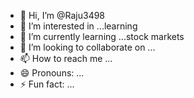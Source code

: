 - 👋 Hi, I’m @Raju3498
- 👀 I’m interested in ...learning
- 🌱 I’m currently learning ...stock markets
- 💞️ I’m looking to collaborate on ...
- 📫 How to reach me ...
- 😄 Pronouns: ...
- ⚡ Fun fact: ...

<!---
Raju3498/Raju3498 is a ✨ special ✨ repository because its `README.md` (this file) appears on your GitHub profile.
You can click the Preview link to take a look at your changes.
--->
